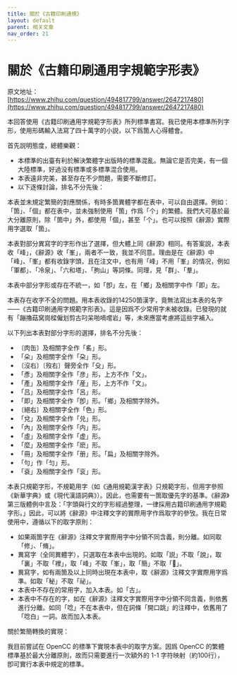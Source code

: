 ```yaml
---
title: 關於《古籍印刷通規》
layout: default
parent: 相关文章
nav_order: 21
---
```


<!-- omit in toc -->
# 關於《古籍印刷通用字規範字形表》

原文地址：[https://www.zhihu.com/question/494817799/answer/2647217480](https://www.zhihu.com/question/494817799/answer/2647217480)

本回答使用《古籍印刷通用字規範字形表》所列標準書寫。我已使用本標準所列字形，使用形碼輸入法寫了四十萬字的小説，以下爲箇人心得體會。

首先説明態度，總體樂觀：

- 本標準的出臺有利於解決繁體字出版時的標準混亂。無論它是否完美，有一個大陸標準，好過没有標準或多標準混合使用。
- 本表遠非完美，甚至存在不少問題，需要不斷修訂。
- 以下逐條討論，排名不分先後：

本表並未規定繁簡的對應關係，有時多箇異體字都在表中，可以自由選擇。例如：「箇」、「個」都在表中，並未強制使用「箇」作爲「个」的繁體。我們大可基於最大分離原則，除「箇中」外，都使用「個」，甚至「个」。也可以按照《辭源》實際用字選取「箇」。

本表對部分異寫字的字形作出了選擇，但大體上同《辭源》相同。有答案説，本表收「峰」，《辭源》收「峯」，兩者不一致，我並不同意。理由是在《辭源》中「峰」、「峯」都有收錄字頭，且在注文中，也有用「峰」不用「峯」的情况，例如「軍都」、「冷泉」、「六和塔」、「胊山」等詞條。同理，見「群」、「羣」。

本表中部分字形或存在不統一，如「卽」左，在「鄉」及相關字中作「即」左。

本表存在收字不全的問題。用本表收錄的14250箇漢字，竟無法寫出本表的名字——《古籍印刷通用字規範字形表》。這是因爲不少常用字未被收錄。已發現的就有「蹦擼菇窝崗樑僱划剪古叼呆啪嘀嚐岩」等，未來應當考慮將這些字補入。

以下列出本表對部分字形的選擇，排名不分先後：

- 〔肉缶〕及相關字全作「䍃」形。
- 「朵」及相關字全作「朶」形。
- 〔沒右〕〔歿右〕聲旁全作「殳」形。
- 「彥」及相關字全作「彦」形，上方不作「文」。
- 「產」及相關字全作「産」形，上方不作「文」。
- 「吕」及相關字全作「呂」形。
- 「即」及相關字全作「卽」形。「鄉」及相關字除外。
- 〔絕右〕及相關字全作「色」形。
- 「兌」及相關字全作「兑」形。
- 「內」及相關字全作「内」形。
- 「虛」及相關字全作「虚」形。
- 「麼」及相關字全作「麽」形。
- 「冊」及相關字全作「册」形。「扁」及相關字除外。
- 「勻」作「匀」形。
- 「袞」及相關字全作「衮」形。

本表只規範字形，不規範用字（如《通用規範漢字表》只規範字形，但用字參照《新華字典》或《現代漢語詞典》）。因此，也需要有一箇取優先字的基準。《辭源》第三版體例中言及：「字頭與行文的字形經過整理，一律採用古籍印刷通用字規範字形。」因此，可以將《辭源》中注釋文字的實際用字作爲取字的參攷。我在日常使用中，遵循以下的取字原則：

- 如果兩箇字在《辭源》注釋文字實際用字中分領不同含義，則分離。如同取「修」、「脩」。
- 異寫字（全同異體字），只選取在本表中出現的。如取「説」不取「說」，取「裏」不取「裡」，取「峰」不取「峯」，取「簡」不取「𥳑」。
- 異寫字，如有兩箇及以上同時出現在本表中，取《辭源》注釋文字實際用字爲準。如取「秘」不取「祕」。
- 本表中不存在的常用字，加入本表。如「古」。
- 本表中不存在的字，如在《辭源》注釋文字實際用字中分領不同含義，則依舊進行分離。如同「唸」不在本表中，但在詞條「開口跳」的注釋中，依舊用了「唸白」一詞。故而加入本表。

關於繁簡轉換的實現：

我目前嘗試在 OpenCC 的標準下實現本表中的取字方案。因爲 OpenCC 的繁體標準基於最大分離原則，故而只需要進行一次額外的 1-1 字符映射（約100行），卽可實行本表中規定的標準。

